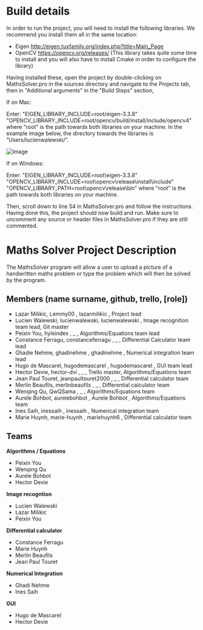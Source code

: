 # Build details

In order to run the project, you will need to install the following libraries. We recommend you install them all in the same location:

- Eigen http://eigen.tuxfamily.org/index.php?title=Main_Page
- OpenCV https://opencv.org/releases/ (This library takes quite some time to install and you will also have to install Cmake in order to configure the library)

Having installed these, open the project by double-clicking on MathsSolver.pro in the sources directory and navigate to the Projects tab, then in "Additional arguments" in the "Build Steps" section, 

If on Mac:

Enter: "EIGEN_LIBRARY_INCLUDE=root/eigen-3.3.8" "OPENCV_LIBRARY_INCLUDE=root/opencv/build/install/include/opencv4" where "root" is the path towards
both libraries on your machine. In the example image below, the directory towards the libraries is "Users/lucienwalewski/".

![Image](https://github.com/lucienwalewski/MathsSolver/blob/main/scripts/build_details/Screenshot%202020-11-22%20at%2000.06.27.png)

If on Windows: 

Enter: "EIGEN_LIBRARY_INCLUDE=root\eigen-3.3.8" "OPENCV_LIBRARY_INCLUDE=root\opencv\release\install\include" "OPENCV_LIBRARY_PATH=root\opencv\release\bin\" where "root" is the path towards both libraries on your machine. 

Then, scroll down to line 54 in MathsSolver.pro and follow the instructions. Having done this, the project should now build and run. Make sure to uncomment any source or header files in MathsSolver.pro if they are still commented. 


# Maths Solver Project Description

The MathsSolver program will allow a user to upload a picture of a handwritten maths
problem or type the problem which will then be solved by the program.

## Members (name surname, github, trello, [role])

- Lazar Milikic, Lemmy00 , lazarmilikic , Project lead
- Lucien Walewski, lucienwalewski, lucienwalewski , Image recognition team lead, Git master
- Peixin You, hyleindex , _ , Algorithms/Equations team lead
- Constance Ferragu, constanceferragu , _ , Differential Calculator team lead
- Ghadie Nehme, ghadinehme , ghadinehme , Numerical integration team lead
- Hugo de Mascarel, hugodemascarel , hugodemascarel , GUI team lead
- Hector Devie, hector-dvi , _ , Trello master, Algorithms/Equations team
- Jean Paul Touret, jeanpaultouret2000 , _ , Differential calculator team
- Merlin Beaufils, merlinbeaufils , _ , Differential calculator team
- Wenqing Qu, QwQSama , _ , Algorithms/Equations team
- Aurele Bohbot, aurelebohbot , Aurele Bohbot , Algorithms/Equations team
- Ines Saih, inessaih , inessaih , Numerical integration team
- Marie Huynh, marie-huynh , mariehuynh6 , Differential calculator team

## Teams

**Algorithms / Equations**

- Peixin You
- Wenqing Qu
- Aurele Bohbot 
- Hector Devie

**Image recogntion**

- Lucien Walewski
- Lazar Milikic
- Peixin You

**Differential calculator**

- Constance Ferragu
- Marie Huynh
- Merlin Beaufils
- Jean Paul Touret

**Numerical Integration**

- Ghadi Nehme
- Ines Saih

**GUI**

- Hugo de Mascarel
- Hector Devie
